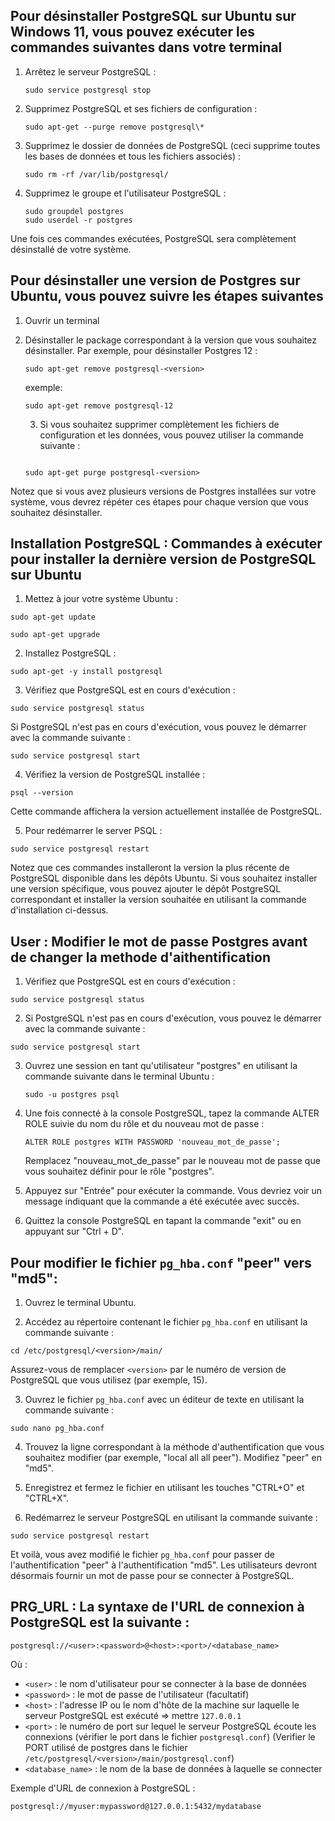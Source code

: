 
## Pour désinstaller PostgreSQL sur Ubuntu sur Windows 11, vous pouvez exécuter les commandes suivantes dans votre terminal

1. Arrêtez le serveur PostgreSQL :

   ```
   sudo service postgresql stop
   ```

2. Supprimez PostgreSQL et ses fichiers de configuration :

   ```
   sudo apt-get --purge remove postgresql\*
   ```

3. Supprimez le dossier de données de PostgreSQL (ceci supprime toutes les bases de données et tous les fichiers associés) :

   ```
   sudo rm -rf /var/lib/postgresql/
   ```

4. Supprimez le groupe et l'utilisateur PostgreSQL :

   ```
   sudo groupdel postgres
   sudo userdel -r postgres
   ```

Une fois ces commandes exécutées, PostgreSQL sera complètement désinstallé de votre système.

## Pour désinstaller une version de Postgres sur Ubuntu, vous pouvez suivre les étapes suivantes

1. Ouvrir un terminal

2. Désinstaller le package correspondant à la version que vous souhaitez désinstaller. Par exemple, pour désinstaller Postgres 12 :

   ```
   sudo apt-get remove postgresql-<version>

   ```

   exemple:

    ```
    sudo apt-get remove postgresql-12
    ```

   3. Si vous souhaitez supprimer complètement les fichiers de configuration et les données, vous pouvez utiliser la commande suivante :

   ```

   sudo apt-get purge postgresql-<version>

   ```

Notez que si vous avez plusieurs versions de Postgres installées sur votre système, vous devrez répéter ces étapes pour chaque version que vous souhaitez désinstaller.

## Installation PostgreSQL : Commandes à exécuter pour installer la dernière version de PostgreSQL sur Ubuntu

1. Mettez à jour votre système Ubuntu :

```
sudo apt-get update
```

```
sudo apt-get upgrade
```

2. Installez PostgreSQL :

```
sudo apt-get -y install postgresql
```

3. Vérifiez que PostgreSQL est en cours d'exécution :

```
sudo service postgresql status
```

Si PostgreSQL n'est pas en cours d'exécution, vous pouvez le démarrer avec la commande suivante :

```
sudo service postgresql start
```

4. Vérifiez la version de PostgreSQL installée :

```
psql --version
```

Cette commande affichera la version actuellement installée de PostgreSQL.

5. Pour redémarrer le server PSQL :

```
sudo service postgresql restart
```

Notez que ces commandes installeront la version la plus récente de PostgreSQL disponible dans les dépôts Ubuntu. Si vous souhaitez installer une version spécifique, vous pouvez ajouter le dépôt PostgreSQL correspondant et installer la version souhaitée en utilisant la commande d'installation ci-dessus.

## User : Modifier le mot de passe Postgres avant de changer la methode d'aithentification

   1. Vérifiez que PostgreSQL est en cours d'exécution :

   ```
   sudo service postgresql status
   ```

   2. Si PostgreSQL n'est pas en cours d'exécution, vous pouvez le démarrer avec la commande suivante :

   ```
   sudo service postgresql start
   ```

  3. Ouvrez une session en tant qu'utilisateur "postgres" en utilisant la commande suivante dans le terminal Ubuntu :

     ```
     sudo -u postgres psql
     ```

  4. Une fois connecté à la console PostgreSQL, tapez la commande ALTER ROLE suivie du nom du rôle et du nouveau mot de passe :

     ```
     ALTER ROLE postgres WITH PASSWORD 'nouveau_mot_de_passe';
     ```

     Remplacez "nouveau_mot_de_passe" par le nouveau mot de passe que vous souhaitez définir pour le rôle "postgres".
  5. Appuyez sur "Entrée" pour exécuter la commande. Vous devriez voir un message indiquant que la commande a été exécutée avec succès.
  6. Quittez la console PostgreSQL en tapant la commande "exit" ou en appuyant sur "Ctrl + D".



## Pour modifier le fichier `pg_hba.conf` "peer" vers "md5":

1. Ouvrez le terminal Ubuntu.

2. Accédez au répertoire contenant le fichier `pg_hba.conf` en utilisant la commande suivante :

```
cd /etc/postgresql/<version>/main/
```

Assurez-vous de remplacer `<version>` par le numéro de version de PostgreSQL que vous utilisez (par exemple, 15).

3. Ouvrez le fichier `pg_hba.conf` avec un éditeur de texte en utilisant la commande suivante :

```
sudo nano pg_hba.conf
```

4. Trouvez la ligne correspondant à la méthode d'authentification que vous souhaitez modifier (par exemple, "local all all peer"). Modifiez "peer" en "md5".

5. Enregistrez et fermez le fichier en utilisant les touches "CTRL+O" et "CTRL+X".

6. Redémarrez le serveur PostgreSQL en utilisant la commande suivante :

```
sudo service postgresql restart
```

Et voilà, vous avez modifié le fichier `pg_hba.conf` pour passer de l'authentification "peer" à l'authentification "md5". Les utilisateurs devront désormais fournir un mot de passe pour se connecter à PostgreSQL.



## PRG_URL : La syntaxe de l'URL de connexion à PostgreSQL est la suivante :

```
postgresql://<user>:<password>@<host>:<port>/<database_name>
```

Où :

- `<user>` : le nom d'utilisateur pour se connecter à la base de données
- `<password>` : le mot de passe de l'utilisateur (facultatif)
- `<host>` : l'adresse IP ou le nom d'hôte de la machine sur laquelle le serveur PostgreSQL est exécuté => mettre `127.0.0.1`
- `<port>` : le numéro de port sur lequel le serveur PostgreSQL écoute les connexions (vérifier le port dans le fichier `postgresql.conf`)
             (Verifier le PORT utilisé de postgres dans le fichier `/etc/postgresql/<version>/main/postgresql.conf`)
- `<database_name>` : le nom de la base de données à laquelle se connecter

Exemple d'URL de connexion à PostgreSQL :

```
postgresql://myuser:mypassword@127.0.0.1:5432/mydatabase
```
